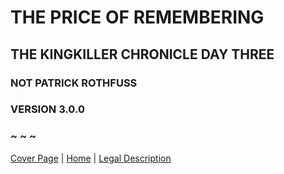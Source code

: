 # THE PRICE OF REMEMBERING

## THE KINGKILLER CHRONICLE DAY THREE

### NOT PATRICK ROTHFUSS

### VERSION 3.0.0

### ~ ~ ~

[Cover Page](Cover_Page.md) | [Home](../) | [Legal Description](Legal_Description.md)
